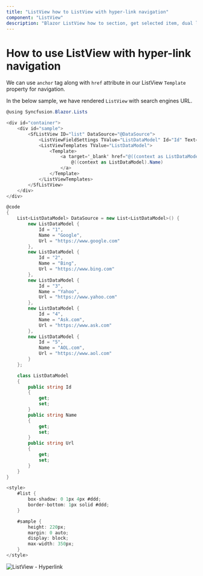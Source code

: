 ```yaml
---
title: "ListView how to ListView with hyper-link navigation"
component: "ListView"
description: "Blazor ListView how to section, get selected item, dual list, listview filtering, add & remove items from listview, grid layout using listview, listview drag & drop."
---
```


# How to use ListView with hyper-link navigation

We can use `anchor` tag along with `href` attribute in our ListView `Template` property for navigation.

In the below sample, we have rendered `ListView` with search engines URL.

```csharp
@using Syncfusion.Blazor.Lists

<div id="container">
    <div id="sample">
        <SfListView ID="list" DataSource="@DataSource">
            <ListViewFieldSettings TValue="ListDataModel" Id="Id" Text="Name"></ListViewFieldSettings>
            <ListViewTemplates TValue="ListDataModel">
                <Template>
                    <a target='_blank' href="@((context as ListDataModel).Url)">
                        @((context as ListDataModel).Name)
                    </a>
                </Template>
            </ListViewTemplates>
        </SfListView>
    </div>
</div>

@code
{
    List<ListDataModel> DataSource = new List<ListDataModel>() {
        new ListDataModel {
            Id = "1",
            Name = "Google",
            Url = "https://www.google.com"
        },
        new ListDataModel {
            Id = "2",
            Name = "Bing",
            Url = "https://www.bing.com"
        },
        new ListDataModel {
            Id = "3",
            Name = "Yahoo",
            Url = "https://www.yahoo.com"
        },
        new ListDataModel {
            Id = "4",
            Name = "Ask.com",
            Url = "https://www.ask.com"
        },
        new ListDataModel {
            Id = "5",
            Name = "AOL.com",
            Url = "https://www.aol.com"
        }
    };

    class ListDataModel
    {
        public string Id
        {
            get;
            set;
        }
        public string Name
        {
            get;
            set;
        }
        public string Url
        {
            get;
            set;
        }
    }
}

<style>
    #list {
        box-shadow: 0 1px 4px #ddd;
        border-bottom: 1px solid #ddd;
    }

    #sample {
        height: 220px;
        margin: 0 auto;
        display: block;
        max-width: 350px;
    }
</style>
```

![ListView - Hyperlink](../images/list/listview-with-hyper-link-navigation.png)
